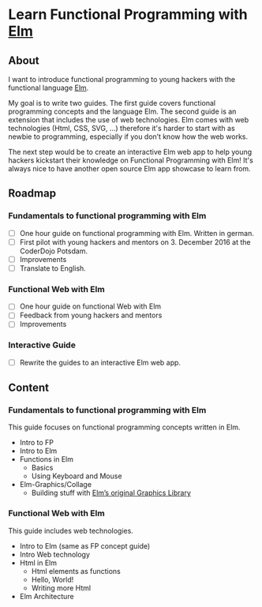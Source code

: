 # Learn Functional Programming with [Elm](http://elm-lang.org)

## About
I want to introduce functional programming to young hackers with the functional language [Elm](http://elm-lang.org).

My goal is to write two guides. The first guide covers functional programming concepts and the language Elm. The second guide is an extension that includes the use of web technologies. Elm comes with web technologies (Html, CSS, SVG, …) therefore it's harder to start with as newbie to programming, especially if you don’t know how the web works.

The next step would be to create an interactive Elm web app to help young hackers kickstart their knowledge on Functional Programming with Elm! It's always nice to have another open source Elm app showcase to learn from.

## Roadmap
### Fundamentals to functional programming with Elm
- [ ] One hour guide on functional programming with Elm. Written in german.
- [ ] First pilot with young hackers and mentors on 3. December 2016 at the CoderDojo Potsdam.
- [ ] Improvements
- [ ] Translate to English.

### Functional Web with Elm
- [ ] One hour guide on functional Web with Elm
- [ ] Feedback from young hackers and mentors
- [ ] Improvements

### Interactive Guide
- [ ] Rewrite the guides to an interactive Elm web app.

## Content
### Fundamentals to functional programming with Elm
This guide focuses on functional programming concepts written in Elm.
- Intro to FP
- Intro to Elm
- Functions in Elm
	- Basics
	- Using Keyboard and Mouse
- Elm-Graphics/Collage
	- Building stuff with [Elm’s original Graphics Library](http://package.elm-lang.org/packages/evancz/elm-graphics/latest)

### Functional Web with Elm
This guide includes web technologies.

- Intro to Elm (same as FP concept guide)
- Intro Web technology
- Html in Elm
	- Html elements as functions
	- Hello, World!
	- Writing more Html
- Elm Architecture
